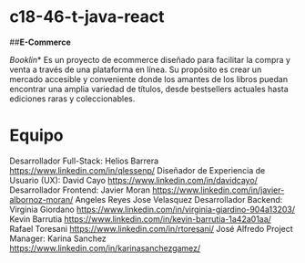 ﻿# c18-46-t-java-react

﻿#﻿#**E-Commerce**

﻿*Booklin**
Es un proyecto de ecommerce diseñado para facilitar la compra y venta a través de una plataforma en línea. Su propósito es crear un mercado accesible y conveniente donde los amantes de los libros puedan encontrar una amplia variedad de títulos, desde bestsellers actuales hasta ediciones raras y coleccionables.

 # Equipo
  Desarrollador Full-Stack: 
  Helios Barrera https://www.linkedin.com/in/qlessenp/
  Diseñador de Experiencia de Usuario (UX): 
  David Cayo https://www.linkedin.com/in/davidcayo/ 
  Desarrollador Frontend: 
  Javier Moran https://www.linkedin.com/in/javier-albornoz-moran/
  Angeles Reyes
  Jose Velasquez
  Desarrollador Backend: 
  Virginia Giordano https://www.linkedin.com/in/virginia-giardino-904a13203/ 
  Kevin Barrutia https://www.linkedin.com/in/kevin-barrutia-1a42a01aa/
  Rafael Toresani https://www.linkedin.com/in/rtoresani/
  José Alfredo 
  Project Manager: 
  Karina Sanchez https://www.linkedin.com/in/karinasanchezgamez/ 
